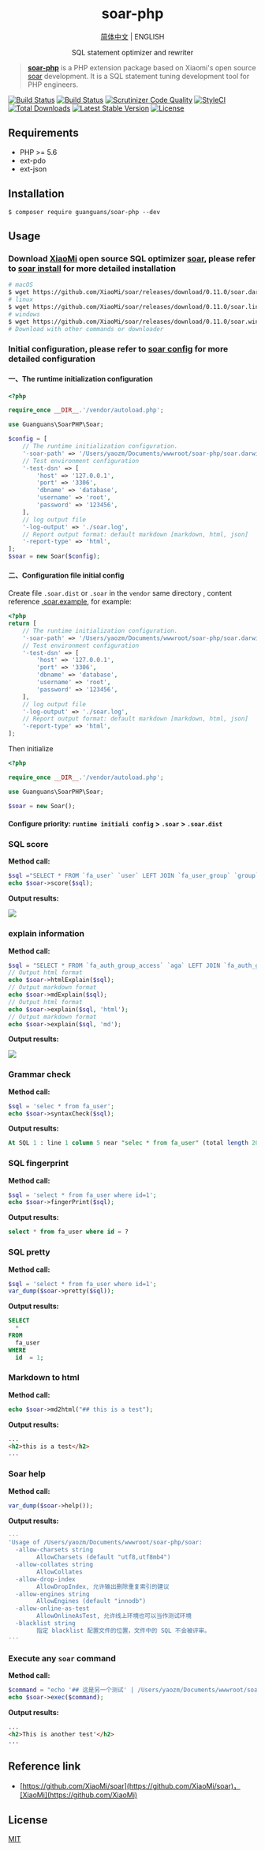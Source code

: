 <h1 align="center">soar-php</h1>

<p align="center">
    <a href="README.md">简体中文</a> |
    <a>ENGLISH</a>
</p>

<p align="center">SQL statement optimizer and rewriter</p>

> **[soar-php](https://github.com/guanguans/soar-php)** is a PHP extension package based on Xiaomi's open source [soar](https://github.com/XiaoMi/soar) development. It is a SQL statement tuning development tool for PHP engineers.

[![Build Status](https://travis-ci.org/guanguans/soar-php.svg?branch=master)](https://travis-ci.org/guanguans/soar-php)
[![Build Status](https://scrutinizer-ci.com/g/guanguans/soar-php/badges/build.png?b=master)](https://scrutinizer-ci.com/g/guanguans/soar-php/build-status/master)
[![Scrutinizer Code Quality](https://scrutinizer-ci.com/g/guanguans/soar-php/badges/quality-score.png?b=master)](https://scrutinizer-ci.com/g/guanguans/soar-php/?branch=master)
[![StyleCI](https://github.styleci.io/repos/178793017/shield?branch=master)](https://github.styleci.io/repos/178793017)
[![Total Downloads](https://poser.pugx.org/guanguans/soar-php/downloads)](https://packagist.org/packages/guanguans/soar-php)
[![Latest Stable Version](https://poser.pugx.org/guanguans/soar-php/v/stable)](https://packagist.org/packages/guanguans/soar-php)
[![License](https://poser.pugx.org/guanguans/soar-php/license)](https://packagist.org/packages/guanguans/soar-php)

## Requirements

* PHP >= 5.6
* ext-pdo
* ext-json

## Installation

``` shell
$ composer require guanguans/soar-php --dev
```

## Usage

### Download [XiaoMi](https://github.com/XiaoMi/) open source SQL optimizer [soar](https://github.com/XiaoMi/soar/releases), please refer to [soar install](https://github.com/XiaoMi/soar/blob/master/doc/install.md) for more detailed installation

``` bash
# macOS
$ wget https://github.com/XiaoMi/soar/releases/download/0.11.0/soar.darwin-amd64
# linux
$ wget https://github.com/XiaoMi/soar/releases/download/0.11.0/soar.linux-amd64
# windows
$ wget https://github.com/XiaoMi/soar/releases/download/0.11.0/soar.windows-amd64
# Download with other commands or downloader
```

### Initial configuration, please refer to [soar config](https://github.com/XiaoMi/soar/blob/master/doc/config.md) for more detailed configuration

#### 一、The runtime initialization configuration

``` php
<?php

require_once __DIR__.'/vendor/autoload.php';

use Guanguans\SoarPHP\Soar;

$config = [
    // The runtime initialization configuration.
    '-soar-path' => '/Users/yaozm/Documents/wwwroot/soar-php/soar.darwin-amd64',
    // Test environment configuration
    '-test-dsn' => [
        'host' => '127.0.0.1',
        'port' => '3306',
        'dbname' => 'database',
        'username' => 'root',
        'password' => '123456',
    ],
    // log output file
    '-log-output' => './soar.log',
    // Report output format: default markdown [markdown, html, json]
    '-report-type' => 'html',
];
$soar = new Soar($config);
```

#### 二、Configuration file initial config

Create file `.soar.dist` or `.soar` in the `vendor` same directory , content reference [.soar.example](.soar.example), for example:

``` php
<?php
return [
    // The runtime initialization configuration.
    '-soar-path' => '/Users/yaozm/Documents/wwwroot/soar-php/soar.darwin-amd64',
    // Test environment configuration
    '-test-dsn' => [
        'host' => '127.0.0.1',
        'port' => '3306',
        'dbname' => 'database',
        'username' => 'root',
        'password' => '123456',
    ],
    // log output file
    '-log-output' => './soar.log',
    // Report output format: default markdown [markdown, html, json]
    '-report-type' => 'html',
];
```

Then initialize

``` php
<?php

require_once __DIR__.'/vendor/autoload.php';

use Guanguans\SoarPHP\Soar;

$soar = new Soar();
```

#### Configure priority: `runtime initiali config` > `.soar` > `.soar.dist`

### SQL score

**Method call:**

``` php
$sql ="SELECT * FROM `fa_user` `user` LEFT JOIN `fa_user_group` `group` ON `user`.`group_id`=`group`.`id`;";
echo $soar->score($sql);
```

**Output results:**

![](docs/score.png)

### explain information

**Method call:**

``` php
$sql = "SELECT * FROM `fa_auth_group_access` `aga` LEFT JOIN `fa_auth_group` `ag` ON `aga`.`group_id`=`ag`.`id`;";
// Output html format
echo $soar->htmlExplain($sql);
// Output markdown format
echo $soar->mdExplain($sql);
// Output html format
echo $soar->explain($sql, 'html');
// Output markdown format
echo $soar->explain($sql, 'md');
```

**Output results:**

![](docs/explain.png)

### Grammar check

**Method call:**

``` php
$sql = 'selec * from fa_user';
echo $soar->syntaxCheck($sql);
```

**Output results:**

``` sql
At SQL 1 : line 1 column 5 near "selec * from fa_user" (total length 20)
```

### SQL fingerprint

**Method call:**

``` php
$sql = 'select * from fa_user where id=1';
echo $soar->fingerPrint($sql);
```

**Output results:**

``` sql
select * from fa_user where id = ?
```

### SQL pretty

**Method call:**

``` php
$sql = 'select * from fa_user where id=1';
var_dump($soar->pretty($sql));
```

**Output results:**

``` sql
SELECT  
  * 
FROM  
  fa_user  
WHERE  
  id  = 1;
```

### Markdown to html

**Method call:**

``` php
echo $soar->md2html("## this is a test");
```

**Output results:**

``` html
...
<h2>this is a test</h2>
...
```

### Soar help

**Method call:**

``` php
var_dump($soar->help());
```

**Output results:**

``` yaml
···
'Usage of /Users/yaozm/Documents/wwwroot/soar-php/soar:
  -allow-charsets string
    	AllowCharsets (default "utf8,utf8mb4")
  -allow-collates string
    	AllowCollates
  -allow-drop-index
    	AllowDropIndex, 允许输出删除重复索引的建议
  -allow-engines string
    	AllowEngines (default "innodb")
  -allow-online-as-test
    	AllowOnlineAsTest, 允许线上环境也可以当作测试环境
  -blacklist string
    	指定 blacklist 配置文件的位置，文件中的 SQL 不会被评审。
···    
```

### Execute any `soar` command

**Method call:**

``` php
$command = "echo '## 这是另一个测试' | /Users/yaozm/Documents/wwwroot/soar-php/soar.darwin-amd64 -report-type md2html";
echo $soar->exec($command);
```

**Output results:**

``` html
...
<h2>This is another test'</h2>
...
```

## Reference link

* [https://github.com/XiaoMi/soar](https://github.com/XiaoMi/soar)，[XiaoMi](https://github.com/XiaoMi)

## License

[MIT](LICENSE)